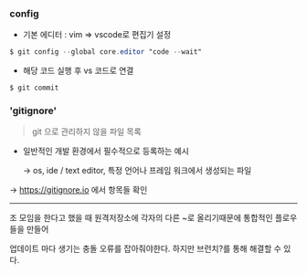 ### config

- 기본 에디터 : vim =>  vscode로 편집기 설정

```  vs 코드로 편집기 설정
$ git config --global core.editor "code --wait"
```

- 해당 코드 실행 후 vs 코드로 연결 

```
$ git commit 
```







### 'gitignore'

>git 으로 관리하지 않을 파일 목록 

- 일반적인 개발 환경에서 필수적으로 등록하는 예시   

  -> os, ide /  text editor, 특정 언어나 프레임 워크에서 생성되는 파일 

 -> https://gitignore.io 에서 항목들 확인 

---



 조 모임을 한다고 했을 때 원격저장소에 각자의 다른 ~로 올리기때문에 통합적인 플로우들을 만들어

업데이트 마다 생기는 충돌 오류를 잡아줘야한다. 하지만 브런치?를 통해 해결할 수 있다.


